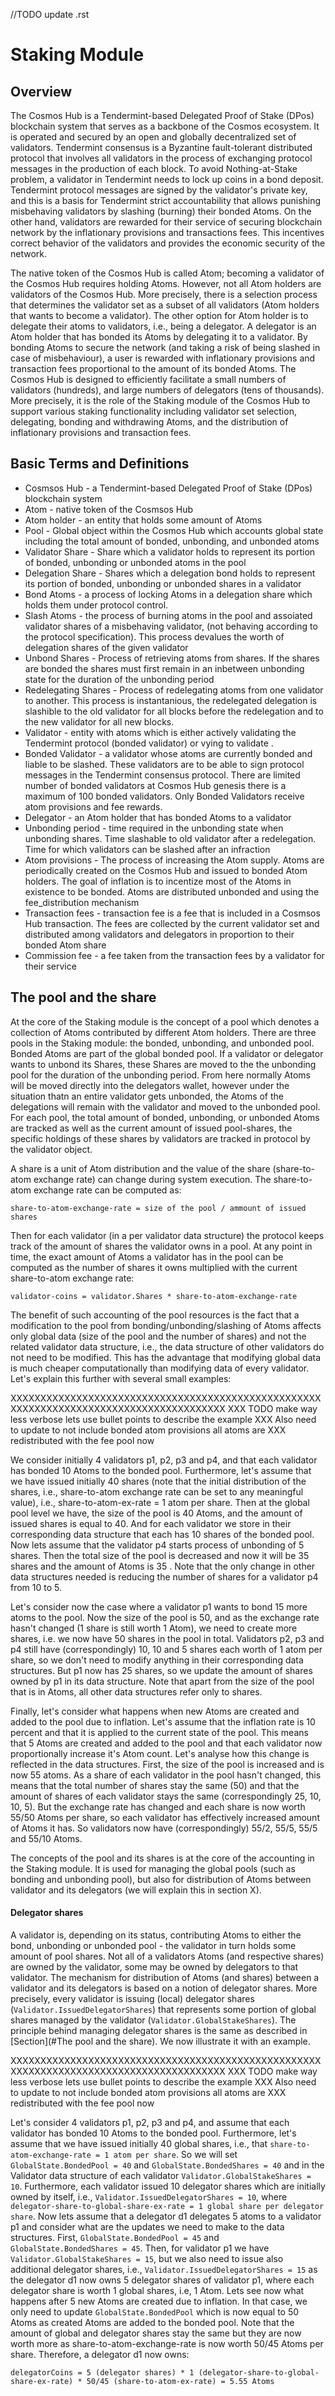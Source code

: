 //TODO update .rst

# Staking Module

## Overview

The Cosmos Hub is a Tendermint-based Delegated Proof of Stake (DPos) blockchain
system that serves as a backbone of the Cosmos ecosystem. It is operated and
secured by an open and globally decentralized set of validators. Tendermint
consensus is a Byzantine fault-tolerant distributed protocol that involves all
validators in the process of exchanging protocol messages in the production of
each block. To avoid Nothing-at-Stake problem, a validator in Tendermint needs
to lock up coins in a bond deposit. Tendermint protocol messages are signed by
the validator's private key, and this is a basis for Tendermint strict
accountability that allows punishing misbehaving validators by slashing
(burning) their bonded Atoms. On the other hand, validators are rewarded for
their service of securing blockchain network by the inflationary provisions and
transactions fees. This incentives correct behavior of the validators and
provides the economic security of the network.

The native token of the Cosmos Hub is called Atom; becoming a validator of the
Cosmos Hub requires holding Atoms. However, not all Atom holders are validators
of the Cosmos Hub. More precisely, there is a selection process that determines
the validator set as a subset of all validators (Atom holders that
wants to become a validator). The other option for Atom holder is to delegate
their atoms to validators, i.e., being a delegator. A delegator is an Atom
holder that has bonded its Atoms by delegating it to a validator. By bonding
Atoms to secure the network (and taking a risk of being slashed in case of
misbehaviour), a user is rewarded with inflationary provisions and transaction
fees proportional to the amount of its bonded Atoms.  The Cosmos Hub is
designed to efficiently facilitate a small numbers of validators (hundreds),
and large numbers of delegators (tens of thousands).  More precisely, it is the
role of the Staking module of the Cosmos Hub to support various staking
functionality including validator set selection, delegating, bonding and
withdrawing Atoms, and the distribution of inflationary provisions and
transaction fees.

## Basic Terms and Definitions

* Cosmsos Hub - a Tendermint-based Delegated Proof of Stake (DPos)
    blockchain system
* Atom - native token of the Cosmsos Hub
* Atom holder - an entity that holds some amount of Atoms 
* Pool - Global object within the Cosmos Hub which accounts global state
    including the total amount of bonded, unbonding, and unbonded atoms
* Validator Share - Share which a validator holds to represent its portion of
    bonded, unbonding or unbonded atoms in the pool 
* Delegation Share - Shares which a delegation bond holds to represent its
    portion of bonded, unbonding or unbonded shares in a validator
* Bond Atoms - a process of locking Atoms in a delegation share which holds them
    under protocol control. 
* Slash Atoms - the process of burning atoms in the pool and assoiated
    validator shares of a misbehaving validator, (not behaving according to the
    protocol specification). This process devalues the worth of delegation shares 
    of the given validator
* Unbond Shares - Process of retrieving atoms from shares. If the shares are
    bonded the shares must first remain in an inbetween unbonding state for the
    duration of the unbonding period
* Redelegating Shares - Process of redelegating atoms from one validator to
    another. This process is instantanious, the redelegated delegation is
    slashible to the old validator for all blocks before the redelegation and to
    the new validator for all new blocks.
* Validator - entity with atoms which is either actively validating the Tendermint
    protocol (bonded validator) or vying to validate .
* Bonded Validator - a validator whose atoms are currently bonded and liable to
    be slashed. These validators are to be able to sign protocol messages in the
    Tendermint consensus protocol. There are limited number of bonded validators
    at Cosmos Hub genesis there is a maximum of 100 bonded validators. Only Bonded
    Validators receive atom provisions and fee rewards. 
* Delegator - an Atom holder that has bonded Atoms to a validator
* Unbonding period - time required in the unbonding state when unbonding
    shares. Time slashable to old validator after a redelegation. Time for which
    validators can be slashed after an infraction
* Atom provisions - The process of increasing the Atom supply.  Atoms are
    periodically created on the Cosmos Hub and issued to bonded Atom holders.
    The goal of inflation is to incentize most of the Atoms in existence to be
    bonded. Atoms are distributed unbonded and using the fee_distribution mechanism
* Transaction fees - transaction fee is a fee that is included in a Cosmsos Hub
    transaction. The fees are collected by the current validator set and 
    distributed among validators and delegators in proportion to their bonded 
    Atom share
* Commission fee - a fee taken from the transaction fees by a validator for 
    their service 

## The pool and the share

At the core of the Staking module is the concept of a pool which denotes a
collection of Atoms contributed by different Atom holders. There are three
pools in the Staking module: the bonded, unbonding, and unbonded pool.  Bonded
Atoms are part of the global bonded pool. If a validator or delegator wants to
unbond its Shares, these Shares are moved to the the unbonding pool for the
duration of the unbonding period. From here normally Atoms will be moved
directly into the delegators wallet, however under the situation thatn an
entire validator gets unbonded, the Atoms of the delegations will remain with
the validator and moved to the unbonded pool.  For each pool, the total amount
of bonded, unbonding, or unbonded Atoms are tracked as well as the current
amount of issued pool-shares, the specific holdings of these shares by
validators are tracked in protocol by the validator object. 

A share is a unit of Atom distribution and the value of the share
(share-to-atom exchange rate) can change during system execution. The
share-to-atom exchange rate can be computed as:

`share-to-atom-exchange-rate = size of the pool / ammount of issued shares`

Then for each validator (in a per validator data structure) the protocol keeps
track of the amount of shares the validator owns in a pool. At any point in
time, the exact amount of Atoms a validator has in the pool can be computed as
the number of shares it owns multiplied with the current share-to-atom exchange
rate:

`validator-coins = validator.Shares * share-to-atom-exchange-rate`

The benefit of such accounting of the pool resources is the fact that a
modification to the pool from bonding/unbonding/slashing of Atoms affects only
global data (size of the pool and the number of shares) and not the related
validator data structure, i.e., the data structure of other validators do not
need to be modified. This has the advantage that modifying global data is much
cheaper computationally than modifying data of every validator. Let's explain
this further with several small examples: 

XXXXXXXXXXXXXXXXXXXXXXXXXXXXXXXXXXXXXXXXXXXXXXXXXXXXXXXXXXXXXXXXXXXXXXXXXXXXXXXXXXXXXXXX
XXX TODO make way less verbose lets use bullet points to describe the example
XXX Also need to update to not include bonded atom provisions all atoms are
XXX   redistributed with the fee pool now

We consider initially 4 validators p1, p2, p3 and p4, and that each validator 
has bonded 10 Atoms to the bonded pool. Furthermore, let's assume that we have 
issued initially 40 shares (note that the initial distribution of the shares, 
i.e., share-to-atom exchange rate can be set to any meaningful value), i.e., 
share-to-atom-ex-rate = 1 atom per share. Then at the global pool level we 
have, the size of the pool is 40 Atoms, and the amount of issued shares is 
equal to 40. And for each validator we store in their corresponding data 
structure that each has 10 shares of the bonded pool. Now lets assume that the 
validator p4 starts process of unbonding of 5 shares. Then the total size of 
the pool is decreased and now it will be 35 shares and the amount of Atoms is 
35 . Note that the only change in other data structures needed is reducing the 
number of shares for a validator p4 from 10 to 5.

Let's consider now the case where a validator p1 wants to bond 15 more atoms to
the pool. Now the size of the pool is 50, and as the exchange rate hasn't 
changed (1 share is still worth 1 Atom), we need to create more shares, i.e. we
now have 50 shares in the pool in total. Validators p2, p3 and p4 still have 
(correspondingly) 10, 10 and 5 shares each worth of 1 atom per share, so we 
don't need to modify anything in their corresponding data structures. But p1 
now has 25 shares, so we update the amount of shares owned by p1 in its 
data structure. Note that apart from the size of the pool that is in Atoms, all
other data structures refer only to shares.

Finally, let's consider what happens when new Atoms are created and added to 
the pool due to inflation. Let's assume that the inflation rate is 10 percent 
and that it is applied to the current state of the pool. This means that 5 
Atoms are created and added to the pool and that each validator now 
proportionally increase it's Atom count. Let's analyse how this change is 
reflected in the data structures. First, the size of the pool is increased and 
is now 55 atoms. As a share of each validator in the pool hasn't changed, this 
means that the total number of shares stay the same (50) and that the amount of
shares of each validator stays the same (correspondingly 25, 10, 10, 5). But 
the exchange rate has changed and each share is now worth 55/50 Atoms per 
share, so each validator has effectively increased amount of Atoms it has.  So 
validators now have (correspondingly) 55/2, 55/5, 55/5 and 55/10 Atoms. 

The concepts of the pool and its shares is at the core of the accounting in the 
Staking module. It is used for managing the global pools (such as bonding and 
unbonding pool), but also for distribution of Atoms between validator and its 
delegators (we will explain this in section X).

#### Delegator shares

A validator is, depending on its status, contributing Atoms to either the bond,
unbonding or unbonded pool - the validator in turn holds some amount of pool
shares.  Not all of a validators Atoms (and respective shares) are owned by the
validator, some may be owned by delegators to that validator. The mechanism for
distribution of Atoms (and shares) between a validator and its delegators is
based on a notion of delegator shares. More precisely, every validator is
issuing (local) delegator shares (`Validator.IssuedDelegatorShares`) that
represents some portion of global shares managed by the validator
(`Validator.GlobalStakeShares`). The principle behind managing delegator shares
is the same as described in [Section](#The pool and the share). We now
illustrate it with an example.

XXXXXXXXXXXXXXXXXXXXXXXXXXXXXXXXXXXXXXXXXXXXXXXXXXXXXXXXXXXXXXXXXXXXXXXXXXXXXXXXXXXXXXXX
XXX TODO make way less verbose lets use bullet points to describe the example
XXX Also need to update to not include bonded atom provisions all atoms are
XXX   redistributed with the fee pool now

Let's consider 4 validators p1, p2, p3 and p4, and assume that each validator 
has bonded 10 Atoms to the bonded pool. Furthermore, let's assume that we have 
issued initially 40 global shares, i.e., that 
`share-to-atom-exchange-rate = 1 atom per share`. So we will set 
`GlobalState.BondedPool = 40` and `GlobalState.BondedShares = 40` and in the 
Validator data structure of each validator `Validator.GlobalStakeShares = 10`. 
Furthermore, each validator issued 10 delegator shares which are initially 
owned by itself, i.e., `Validator.IssuedDelegatorShares = 10`, where 
`delegator-share-to-global-share-ex-rate = 1 global share per delegator share`.
Now lets assume that a delegator d1 delegates 5 atoms to a validator p1 and 
consider what are the updates we need to make to the data structures. First, 
`GlobalState.BondedPool = 45` and `GlobalState.BondedShares = 45`. Then, for 
validator p1 we have `Validator.GlobalStakeShares = 15`, but we also need to 
issue also additional delegator shares, i.e., 
`Validator.IssuedDelegatorShares = 15` as the delegator d1 now owns 5 delegator
shares of validator p1, where each delegator share is worth 1 global shares, 
i.e, 1 Atom. Lets see now what happens after 5 new Atoms are created due to 
inflation. In that case, we only need to update `GlobalState.BondedPool` which 
is now equal to 50 Atoms as created Atoms are added to the bonded pool. Note 
that the amount of global and delegator shares stay the same but they are now 
worth more as share-to-atom-exchange-rate is now worth 50/45 Atoms per share. 
Therefore, a delegator d1 now owns:

`delegatorCoins = 5 (delegator shares) * 1 (delegator-share-to-global-share-ex-rate) * 50/45 (share-to-atom-ex-rate) = 5.55 Atoms`  


